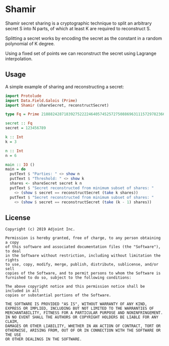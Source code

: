 # Shamir

Shamir secret sharing is a cryptographic technique to split an arbitrary secret S
into N parts, of which at least K are required to reconstruct S.

Splitting a secret works by encoding the secret as the constant in a random
polynomial of K degree.

Using a fixed set of points we can reconstruct the secret using Lagrange
interpolation.

## Usage

A simple example of sharing and reconstructing a secret:

```haskell
import Protolude
import Data.Field.Galois (Prime)
import Shamir (shareSecret, reconstructSecret)

type Fq = Prime 21888242871839275222246405745257275088696311157297823662689037894645226208583

secret :: Fq
secret = 123456789

k :: Int
k = 3

n :: Int
n = 6

main :: IO ()
main = do
  putText $ "Parties: " <> show n
  putText $ "Threshold: " <> show k
  shares <- shareSecret secret k n
  putText $ "Secret reconstructed from minimum subset of shares: "
    <> (show $ secret == reconstructSecret (take k shares))
  putText $ "Secret reconstructed from minimum subset of shares: "
    <> (show $ secret == reconstructSecret (take (k - 1) shares))
```

## License

```
Copyright (c) 2019 Adjoint Inc.

Permission is hereby granted, free of charge, to any person obtaining a copy
of this software and associated documentation files (the "Software"), to deal
in the Software without restriction, including without limitation the rights
to use, copy, modify, merge, publish, distribute, sublicense, and/or sell
copies of the Software, and to permit persons to whom the Software is
furnished to do so, subject to the following conditions:

The above copyright notice and this permission notice shall be included in all
copies or substantial portions of the Software.

THE SOFTWARE IS PROVIDED "AS IS", WITHOUT WARRANTY OF ANY KIND,
EXPRESS OR IMPLIED, INCLUDING BUT NOT LIMITED TO THE WARRANTIES OF
MERCHANTABILITY, FITNESS FOR A PARTICULAR PURPOSE AND NONINFRINGEMENT.
IN NO EVENT SHALL THE AUTHORS OR COPYRIGHT HOLDERS BE LIABLE FOR ANY CLAIM,
DAMAGES OR OTHER LIABILITY, WHETHER IN AN ACTION OF CONTRACT, TORT OR
OTHERWISE, ARISING FROM, OUT OF OR IN CONNECTION WITH THE SOFTWARE OR THE USE
OR OTHER DEALINGS IN THE SOFTWARE.
```
